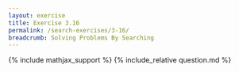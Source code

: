 ```yaml
---
layout: exercise
title: Exercise 3.16
permalink: /search-exercises/3-16/
breadcrumb: Solving Problems By Searching
---
```


{% include mathjax_support %}
{% include_relative question.md %}
